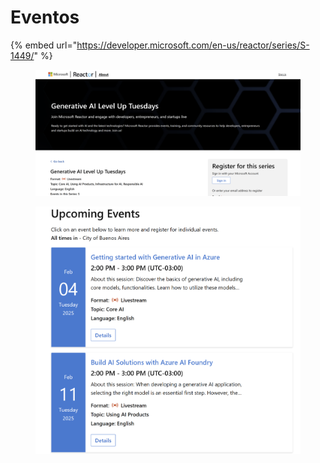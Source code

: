 # Eventos



{% embed url="https://developer.microsoft.com/en-us/reactor/series/S-1449/" %}

<figure><img src="../.gitbook/assets/image (3).png" alt=""><figcaption></figcaption></figure>



<figure><img src="../.gitbook/assets/image (2).png" alt=""><figcaption></figcaption></figure>
